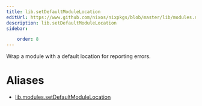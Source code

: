 ```yaml
---
title: lib.setDefaultModuleLocation
editUrl: https://www.github.com/nixos/nixpkgs/blob/master/lib/modules.nix#L451C30
description: lib.setDefaultModuleLocation
sidebar:

    order: 8
---
```


Wrap a module with a default location for reporting errors.


# Aliases

- [lib.modules.setDefaultModuleLocation](/nix-doc-comments/reference/lib/modules/lib-modules-setDefaultModuleLocation)


